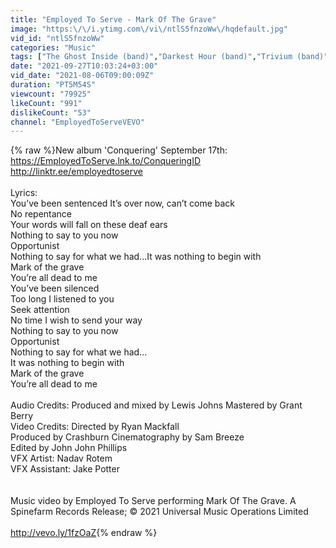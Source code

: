 ```yaml
---
title: "Employed To Serve - Mark Of The Grave"
image: "https:\/\/i.ytimg.com\/vi\/ntlS5fnzoWw\/hqdefault.jpg"
vid_id: "ntlS5fnzoWw"
categories: "Music"
tags: ["The Ghost Inside (band)","Darkest Hour (band)","Trivium (band)"]
date: "2021-09-27T10:03:24+03:00"
vid_date: "2021-08-06T09:00:09Z"
duration: "PT5M54S"
viewcount: "79925"
likeCount: "991"
dislikeCount: "53"
channel: "EmployedToServeVEVO"
---
```

{% raw %}New album 'Conquering' September 17th: <a rel="nofollow" target="blank" href="https://EmployedToServe.lnk.to/ConqueringID">https://EmployedToServe.lnk.to/ConqueringID</a> <a rel="nofollow" target="blank" href="http://linktr.ee/employedtoserve">http://linktr.ee/employedtoserve</a> <br /><br />Lyrics: <br />You’ve been sentenced It’s over now, can’t come back <br />No repentance <br />Your words will fall on these deaf ears <br />Nothing to say to you now <br />Opportunist <br />Nothing to say for what we had...It was nothing to begin with <br />Mark of the grave <br />You’re all dead to me <br />You’ve been silenced <br />Too long I listened to you <br />Seek attention <br />No time I wish to send your way <br />Nothing to say to you now <br />Opportunist<br />Nothing to say for what we had...<br />It was nothing to begin with <br />Mark of the grave <br />You’re all dead to me <br /><br />Audio Credits: Produced and mixed by Lewis Johns Mastered by Grant Berry <br />Video Credits: Directed by Ryan Mackfall <br />Produced by Crashburn Cinematography by Sam Breeze <br />Edited by John John Phillips <br />VFX Artist: Nadav Rotem <br />VFX Assistant: Jake Potter <br /><br /><br />Music video by Employed To Serve performing Mark Of The Grave. A Spinefarm Records Release; © 2021 Universal Music Operations Limited<br /><br /><a rel="nofollow" target="blank" href="http://vevo.ly/1fzOaZ">http://vevo.ly/1fzOaZ</a>{% endraw %}
